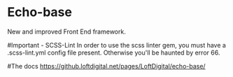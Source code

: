 Echo-base
========

New and improved Front End framework.

#Important - SCSS-Lint
In order to use the scss linter gem, you must have a .scss-lint.yml config file present.
Otherwise you'll be haunted by error 66.

#The docs
https://github.loftdigital.net/pages/LoftDigital/echo-base/
